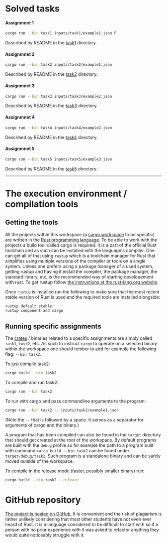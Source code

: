 # Solved tasks

#### Assignmnet 1

```sh
cargo run --bin task1 inputs/task1/example1.json F
```
Described by README in the [task1](task1/README.md) directory.

#### Assignmnet 2

```sh
cargo run --bin task2 inputs/task2/example1.json
```
Described by README in the [task2](task2/README.md) directory.

#### Assignmnet 3

```sh
cargo run --bin task3 inputs/task3/example2.json
```
Described by README in the [task3](task3/README.md) directory.

#### Assignmnet 4

```sh
cargo run --bin task4 inputs/task4/example2.json
```

Described by README in the [task4](task4/README.md) directory.

#### Assignmnet 5

```sh
cargo run --bin task5 inputs/task5/example3.json
```

Described by README in the [task5](task5/README.md) directory.


---

# The execution environment / compilation tools

## Getting the tools

All the projects within this workspace (a [cargo workspace](https://doc.rust-lang.org/cargo/reference/workspaces.html)
to be specific) are written in the [Rust programming language](https://www.rust-lang.org/).
To be able to work with the projects a build tool called cargo is required.
It is a part of the official Rust toolchain and as such can be installed with
the language's compiler. One can get all of that using `rustup` which is a
toolchain manager for Rust that simplifies using multiple versions of the
compiler or tools on a single system. Unless one prefers using a package
manager of a used system, getting rustup and having it install the compiler,
the package manager, the standard library, etc, is the recommended way of
starting developement with rust. To get rustup follow [the instructions at the
rust-lang.org website](https://www.rust-lang.org/tools/install).

Once `rustup` is installed run the following to make sure that the most recent
stable version of Rust is used and the required tools are installed alongside:
```sh
rustup default stable
rustup component add cargo
```

## Running specific assignments

The [crates](https://doc.rust-lang.org/book/ch07-01-packages-and-crates.html) 
/ binaries related to a specific assignments are simply called `task1`, 
`task2`, etc. As such to instruct `cargo` to operate on a selected binary 
within the workspace one should rember to add for example the following flag:
`--bin task2`. 

To just compile task2:
```sh
cargo build --bin task2
```

To compile and run task2:
```sh
cargo run --bin task2
```

To run with cargo and pass commandline arguments to the program:
```sh
cargo run --bin task2 -- inputs/task2/example1.json
```
(Note the `--` that is followed by a space. It serves as a separator for 
arguments of cargo and the binary.)

A program that has been compiled can also be found in the `target` directory
that should get created at the root of the workspace. By default programs are
built with the `debug` profile so for example the path to a program built with
command `cargo build --bin task2` can be found under `target/debug/task2`.
Such program is a standalone binary and can be safely moved outside of the
workspace.

To compile in the release mode (faster, possibly smaller binary) run:
```sh
cargo build --bin task2 --release
```


# GitHub repository

[The project is hosted on GitHub.](https://github.com/Adhalianna/Distributed-Systems-2023)
It is convenient and the risk of plagiarism is rather unlikely considering that
most other students have not even ever heard of Rust. It is a language
considered to be difficult to start with so if a person with no prior 
experience with it was asked to refactor anything they would quite noticeably
struggle with it.